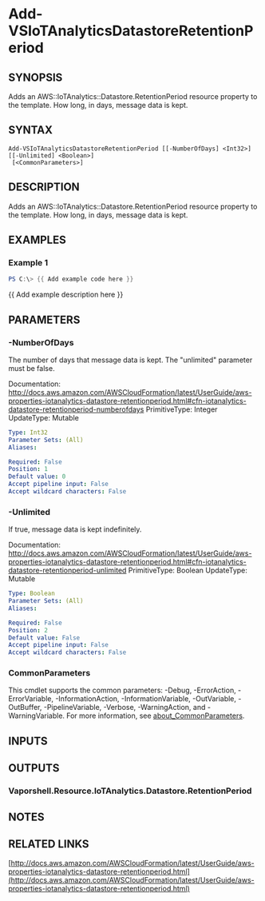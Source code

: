 # Add-VSIoTAnalyticsDatastoreRetentionPeriod

## SYNOPSIS
Adds an AWS::IoTAnalytics::Datastore.RetentionPeriod resource property to the template.
How long, in days, message data is kept.

## SYNTAX

```
Add-VSIoTAnalyticsDatastoreRetentionPeriod [[-NumberOfDays] <Int32>] [[-Unlimited] <Boolean>]
 [<CommonParameters>]
```

## DESCRIPTION
Adds an AWS::IoTAnalytics::Datastore.RetentionPeriod resource property to the template.
How long, in days, message data is kept.

## EXAMPLES

### Example 1
```powershell
PS C:\> {{ Add example code here }}
```

{{ Add example description here }}

## PARAMETERS

### -NumberOfDays
The number of days that message data is kept.
The "unlimited" parameter must be false.

Documentation: http://docs.aws.amazon.com/AWSCloudFormation/latest/UserGuide/aws-properties-iotanalytics-datastore-retentionperiod.html#cfn-iotanalytics-datastore-retentionperiod-numberofdays
PrimitiveType: Integer
UpdateType: Mutable

```yaml
Type: Int32
Parameter Sets: (All)
Aliases:

Required: False
Position: 1
Default value: 0
Accept pipeline input: False
Accept wildcard characters: False
```

### -Unlimited
If true, message data is kept indefinitely.

Documentation: http://docs.aws.amazon.com/AWSCloudFormation/latest/UserGuide/aws-properties-iotanalytics-datastore-retentionperiod.html#cfn-iotanalytics-datastore-retentionperiod-unlimited
PrimitiveType: Boolean
UpdateType: Mutable

```yaml
Type: Boolean
Parameter Sets: (All)
Aliases:

Required: False
Position: 2
Default value: False
Accept pipeline input: False
Accept wildcard characters: False
```

### CommonParameters
This cmdlet supports the common parameters: -Debug, -ErrorAction, -ErrorVariable, -InformationAction, -InformationVariable, -OutVariable, -OutBuffer, -PipelineVariable, -Verbose, -WarningAction, and -WarningVariable. For more information, see [about_CommonParameters](http://go.microsoft.com/fwlink/?LinkID=113216).

## INPUTS

## OUTPUTS

### Vaporshell.Resource.IoTAnalytics.Datastore.RetentionPeriod
## NOTES

## RELATED LINKS

[http://docs.aws.amazon.com/AWSCloudFormation/latest/UserGuide/aws-properties-iotanalytics-datastore-retentionperiod.html](http://docs.aws.amazon.com/AWSCloudFormation/latest/UserGuide/aws-properties-iotanalytics-datastore-retentionperiod.html)

